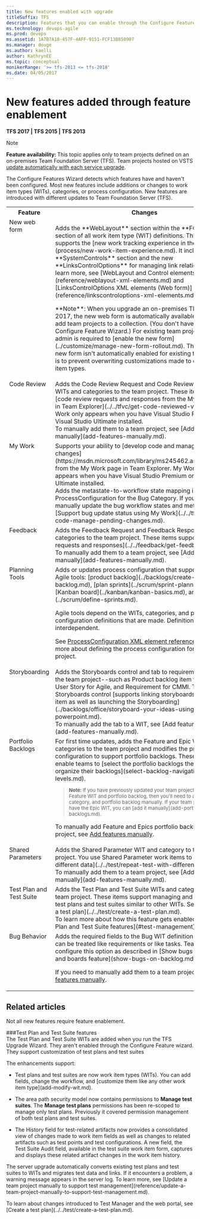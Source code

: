 ```yaml
---
title: New features enabled with upgrade
titleSuffix: TFS
description: Features that you can enable through the Configure Features Wizard after you've upgraded the application tier server for Team Foundation Server  
ms.technology: devops-agile
ms.prod: devops
ms.assetid: 1A7B7A18-457F-4AFF-9151-FCF13B850907  
ms.manager: douge
ms.author: kaelliauthor: KathrynEE
ms.topic: conceptual
monikerRange: '>= tfs-2013 <= tfs-2018'
ms.date: 04/05/2017
---
```


<!---
Supports the following FWLINK: Learn more about these configuration changes: http://go.microsoft.com/fwlink/?LinkID=242985 - 
-->

# New features added through feature enablement 

<b>TFS 2017 | TFS 2015 | TFS 2013</b>  

> [!NOTE]    
<b>Feature availability: </b>This topic applies only to team projects defined on an on-premises Team Foundation Server (TFS). Team projects hosted on VSTS [update automatically with each service upgrade](/vsts/release-notes/index).
  
The Configure Features Wizard detects which features have and haven't been configured. Most new features include additions or changes to work item types (WITs), categories, or process configuration. New features are introduced with different updates to Team Foundation Server (TFS).  


<table>
<tbody valign="top">
<tr>
<th width="18%">
Feature
</th>
<th width="70%">
Changes
</th>
<th width="12%">
Update
</th>
</tr>
<tr>
<td>
New web form
</td>
<td>
<p>Adds the **WebLayout** section within the **FORM** section of all work item type (WIT) definitions. This section supports the [new work tracking experience in the web portal](process/new-work-item-experience.md). It includes the **SystemControls** section and the new **LinksControlOptions** for managing link relationships. To learn more, see [WebLayout and Control elements](reference/weblayout-xml-elements.md) and [LinksControlOptions XML elements (Web form)](reference/linkscontroloptions-xml-elements.md).</p>
<p>**Note**: When you upgrade an on-premises TFS to TFS 2017, the new web form is automatically available when you add team projects to a collection. (You don't have to run the Configure Feature Wizard.) For existing team projects, an admin is required to [enable the new form](../customize/manage-new-form-rollout.md). The reason the new form isn't automatically enabled for existing team projects is to prevent overwriting customizations made to existing work item types.</p>
</td>
<td>
TFS 2017
</td>
</tr>
<tr>
<td>
Code Review
</td>
<td>
Adds the Code Review Request and Code Review Response WITs and categories to the team project. These items support [code review requests and responses from the My Work page in Team Explorer](../../tfvc/get-code-reviewed-vs.md). My Work only appears when you have Visual Studio Premium or Visual Studio Ultimate installed.<br /> 
To manually add them to a team project, see [Add features manually](add-features-manually.md).   
</td>
<td>
TFS 2012
</td>
</tr>
<tr>
<td>
My Work
</td>
<td>
Supports your ability to [develop code and manage pending changes](https://msdn.microsoft.com/library/ms245462.aspx#my_work) from the My Work page in Team Explorer. My Work only appears when you have Visual Studio Premium or Visual Studio Ultimate installed.<br /> 
Adds the metastate-to-workflow state mapping in ProcessConfiguration for the Bug Category. If you need to manually update the bug workflow states and metastates, see [Support bug update status using My Work](../../tfvc/develop-code-manage-pending-changes.md).   
</td>
<td>
TFS 2012
</td>
</tr>

<tr>
<td>
Feedback
</td>
<td>
Adds the Feedback Request and Feedback Response WITs and categories to the team project. These items support [feedback requests and responses](../../feedback/get-feedback.md). <br/>
To manually add them to a team project, see [Add features manually](add-features-manually.md). 
</td>
<td>
TFS 2012
</td>
</tr>

<tr>
<td>
Planning Tools
</td>
<td>
Adds or updates process configuration that supports using the Agile tools: [product backlog](../backlogs/create-your-backlog.md), [plan sprints](../scrum/sprint-planning.md), [Kanban board](../kanban/kanban-basics.md), and [more](../scrum/define-sprints.md).<br/>

Agile tools depend on the WITs, categories, and process configuration definitions that are made.  Definitions are interdependent. <br/>

See [ProcessConfiguration XML element reference](reference/process-configuration-xml-element.md) to learn more about defining the process configuration for your team project.  
</td>
<td>
TFS 2012
</td>
</tr>

<tr>
<td>
Storyboarding
</td>
<td>
Adds the Storyboards control and tab to requirement WIT for the team project--such as Product backlog item for Scrum, User Story for Agile, and Requirement for CMMI. The Storyboards control [supports linking storyboards to the work item as well as launching the Storyboarding](../backlogs/office/storyboard-your-ideas-using-powerpoint.md). <br/>
To manually add the tab to a WIT, see [Add features manually](add-features-manually.md). 
</td>
<td>
TFS 2012
</td>
</tr>
 

<tr>
<td>
Portfolio Backlogs
</td>
<td>
For first time updates, adds the Feature and Epic WIT and categories to the team project and modifies the process configuration to support portfolio backlogs. These features enable teams to [select the portfolio backlogs they work with to organize their backlogs](select-backlog-navigation-levels.md). <br/>

<blockquote style="font-size: 13px"><b>Note: </b>If you have previously updated your team project to add the Feature WIT and portfolio backlog, then you'll need to add the Epic WIT, category, and portfolio backlog manually. If your team project doesn't have the Epic WIT, you can [add it manually](add-portfolio-backlogs.md).    </blockquote>

To manually add Feature and Epics portfolio backlogs to a team project, see [Add features manually](add-features-manually.md). 

</td>
<td>
TFS 2013, TFS 2015
</td>
</tr>


<tr>
<td>
Shared Parameters
</td>
<td>
Adds the Shared Parameter WIT and category to the team project. You use Shared Parameter work items to [run tests with different data](../../test/repeat-test-with-different-data.md).<br/> 
To manually add them to a team project, see [Add features manually](add-features-manually.md). 
</td>
<td>
TFS 2013.2
</td>
</tr>


<tr>
<td>
Test Plan and Test Suite
</td>
<td>
Adds the Test Plan and Test Suite WITs and categories to the team project. These items support managing and customizing test plans and test suites similar to other WITs. See also [Create a test plan](../../test/create-a-test-plan.md). <br/>
To learn more about how this feature gets enabled, see [Test Plan and Test Suite features](#test-management).   
</td>
<td>
TFS 2013.3
</td>
</tr>

<tr>
<td>
Bug Behavior
</td>
<td>
Adds the required fields to the Bug WIT definition so that they can be treated like requirements or like tasks. Teams can configure this option as described in [Show bugs on backlogs and boards feature](show-bugs-on-backlog.md).<br/>

If you need to manually add them to a team project, see [Add features manually](add-features-manually.md).  
</td>
<td>
TFS 2015
</td>
</tr>

</tbody>
</table>

## Related articles 

Not all new features require feature enablement. 


<a id="test-management" >   </a>
###Test Plan and Test Suite features  
The Test Plan and Test Suite WITs are added when you run the TFS Upgrade Wizard. They aren't enabled through the Configure Feature wizard. They support customization of test plans and test suites

<p>The enhancements support:</p>
  <ul>
    <li>
      <p>Test plans and test suites are now work item types (WITs). You can add fields, change the workflow, and [customize them like any other work item type](add-modify-wit.md). </p>
    </li>
    <li>
      <p>The area path security model now contains permissions to <b>Manage test suites</b>. The <b>Manage test plans</b> permissions has been re-scoped to manage only test plans. Previously it covered permission management of both test plans and test suites.</p>
    </li>
    <li>
      <p>The History field for test-related artifacts now provides a consolidated view of changes made to work item fields as well as changes to related artifacts such as test points and test configurations. A new field, the Test Suite Audit field, available in the test suite work item form, captures and displays these related artifact changes in the work item history.</p>
    </li>
  </ul>
  <p>The server upgrade automatically converts existing test plans and test suites to WITs and migrates test data and links. If it encounters a problem, a warning message appears in the server log. To learn more, see [Update a team project manually to support test management](reference/update-a-team-project-manually-to-support-test-management.md).</p>
  <p>To learn about changes introduced to Test Manager and the web portal, see [Create a test plan](../../test/create-a-test-plan.md).</p>

